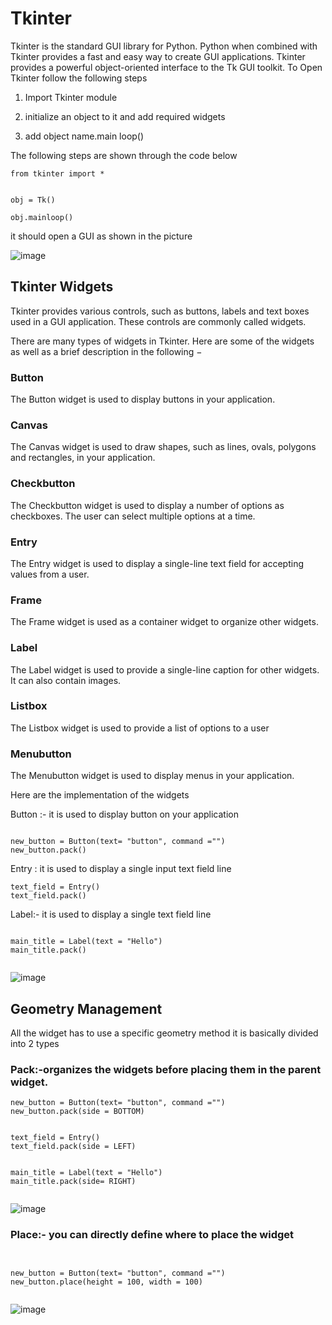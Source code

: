 
# Tkinter

Tkinter is the standard GUI library for Python. Python when combined with Tkinter provides a fast and easy way to create GUI applications. Tkinter provides a powerful object-oriented interface to the Tk GUI toolkit.
To Open Tkinter follow the following steps

1.	Import Tkinter module

2.	initialize an object to it and add required widgets

3.	add object name.main loop()

The following steps are shown through the code below
```
from tkinter import *


obj = Tk()

obj.mainloop()

```


it should open a GUI as shown in the picture


![image](https://user-images.githubusercontent.com/66876387/136183422-9346f077-c2f4-4025-a49b-676f09f5a3f0.png)

## Tkinter Widgets

Tkinter provides various controls, such as buttons, labels and text boxes used in a GUI application. These controls are commonly called widgets.

There are many types of widgets in Tkinter. Here are some of the widgets as well as a brief description in the following −

### Button
The Button widget is used to display buttons in your application.

### Canvas
The Canvas widget is used to draw shapes, such as lines, ovals, polygons and rectangles, in your application.

### Checkbutton
The Checkbutton widget is used to display a number of options as checkboxes. The user can select multiple options at a time.

### Entry
The Entry widget is used to display a single-line text field for accepting values from a user.

### Frame
The Frame widget is used as a container widget to organize other widgets.

### Label
The Label widget is used to provide a single-line caption for other widgets. It can also contain images.

### Listbox
The Listbox widget is used to provide a list of options to a user

### Menubutton
The Menubutton widget is used to display menus in your application.


Here are the implementation of the widgets 

Button :- it is used to display button on your application


```

new_button = Button(text= "button", command ="")
new_button.pack()

```

Entry : it is used to display a single input text field line 

```
text_field = Entry()
text_field.pack()

```


Label:- it is used to display a single  text field line

```

main_title = Label(text = "Hello")
main_title.pack()


```


![image](https://user-images.githubusercontent.com/66876387/136183985-568c533d-3541-47e8-9f14-b920e11a8d97.png)

## Geometry Management
All the widget has to use a specific geometry method it is basically divided into 2 types

### Pack:-organizes the widgets before placing them in the parent widget.

```
new_button = Button(text= "button", command ="")
new_button.pack(side = BOTTOM)


text_field = Entry()
text_field.pack(side = LEFT)


main_title = Label(text = "Hello")
main_title.pack(side= RIGHT)


```


![image](https://user-images.githubusercontent.com/66876387/136184459-f006afbe-005b-4241-8490-eb0cf75bcf75.png)

### Place:- you can directly define where to place the widget

```


new_button = Button(text= "button", command ="")
new_button.place(height = 100, width = 100)


```


![image](https://user-images.githubusercontent.com/66876387/136184631-036a143a-f4f2-4f86-b35f-ff4adaffe1a5.png)
